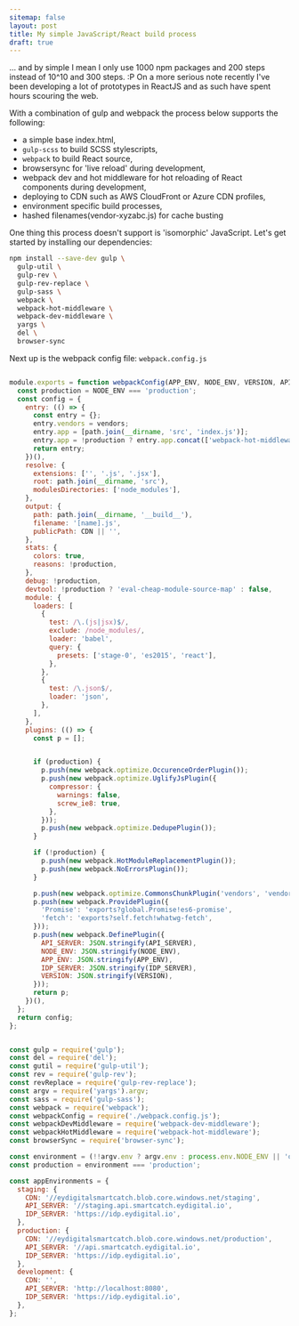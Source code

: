 ```yaml
---
sitemap: false
layout: post
title: My simple JavaScript/React build process
draft: true
---
```



... and by simple I mean I only use 1000 npm packages and 200 steps instead of 10^10 and 300 steps. :P On a more serious note recently I've been developing a lot of prototypes in ReactJS and as such have spent hours scouring the web.

With a combination of gulp and webpack the process below supports the following:

- a simple base index.html,
- `gulp-scss` to build SCSS stylescripts,
- `webpack` to build React source,
- browsersync for 'live reload' during development,
- webpack dev and hot middleware for hot reloading of React components during development,
- deploying to CDN such as AWS CloudFront or Azure CDN profiles,
- environment specific build processes,
- hashed filenames(vendor-xyzabc.js) for cache busting

One thing this process doesn't support is 'isomorphic' JavaScript. Let's get started by installing our dependencies:

```bash
npm install --save-dev gulp \
  gulp-util \
  gulp-rev \
  gulp-rev-replace \
  gulp-sass \
  webpack \
  webpack-hot-middleware \
  webpack-dev-middleware \
  yargs \
  del \
  browser-sync
```

Next up is the webpack config file: `webpack.config.js`


```javascript

module.exports = function webpackConfig(APP_ENV, NODE_ENV, VERSION, API_SERVER, IDP_SERVER, CDN, vendors) {
  const production = NODE_ENV === 'production';
  const config = {
    entry: (() => {
      const entry = {};
      entry.vendors = vendors;
      entry.app = [path.join(__dirname, 'src', 'index.js')];
      entry.app = !production ? entry.app.concat(['webpack-hot-middleware/client']) : entry.app;
      return entry;
    })(),
    resolve: {
      extensions: ['', '.js', '.jsx'],
      root: path.join(__dirname, 'src'),
      modulesDirectories: ['node_modules'],
    },
    output: {
      path: path.join(__dirname, '__build__'),
      filename: '[name].js',
      publicPath: CDN || '',
    },
    stats: {
      colors: true,
      reasons: !production,
    },
    debug: !production,
    devtool: !production ? 'eval-cheap-module-source-map' : false,
    module: {
      loaders: [
        {
          test: /\.(js|jsx)$/,
          exclude: /node_modules/,
          loader: 'babel',
          query: {
            presets: ['stage-0', 'es2015', 'react'],
          },
        },
        {
          test: /\.json$/,
          loader: 'json',
        },
      ],
    },
    plugins: (() => {
      const p = [];


      if (production) {
        p.push(new webpack.optimize.OccurenceOrderPlugin());
        p.push(new webpack.optimize.UglifyJsPlugin({
          compressor: {
            warnings: false,
            screw_ie8: true,
          },
        }));
        p.push(new webpack.optimize.DedupePlugin());
      }

      if (!production) {
        p.push(new webpack.HotModuleReplacementPlugin());
        p.push(new webpack.NoErrorsPlugin());
      }

      p.push(new webpack.optimize.CommonsChunkPlugin('vendors', 'vendors.js'));
      p.push(new webpack.ProvidePlugin({
        'Promise': 'exports?global.Promise!es6-promise',
        'fetch': 'exports?self.fetch!whatwg-fetch',
      }));
      p.push(new webpack.DefinePlugin({
        API_SERVER: JSON.stringify(API_SERVER),
        NODE_ENV: JSON.stringify(NODE_ENV),
        APP_ENV: JSON.stringify(APP_ENV),
        IDP_SERVER: JSON.stringify(IDP_SERVER),
        VERSION: JSON.stringify(VERSION),
      }));
      return p;
    })(),
  };
  return config;
};


```


```javascript

const gulp = require('gulp');
const del = require('del');
const gutil = require('gulp-util');
const rev = require('gulp-rev');
const revReplace = require('gulp-rev-replace');
const argv = require('yargs').argv;
const sass = require('gulp-sass');
const webpack = require('webpack');
const webpackConfig = require('./webpack.config.js');
const webpackDevMiddleware = require('webpack-dev-middleware');
const webpackHotMiddleware = require('webpack-hot-middleware');
const browserSync = require('browser-sync');

```


```javascript
const environment = (!!argv.env ? argv.env : process.env.NODE_ENV || 'development');
const production = environment === 'production';

const appEnvironments = {
  staging: {
    CDN: '//eydigitalsmartcatch.blob.core.windows.net/staging',
    API_SERVER: '//staging.api.smartcatch.eydigital.io',
    IDP_SERVER: 'https://idp.eydigital.io',
  },
  production: {
    CDN: '//eydigitalsmartcatch.blob.core.windows.net/production',
    API_SERVER: '//api.smartcatch.eydigital.io',
    IDP_SERVER: 'https://idp.eydigital.io',
  },
  development: {
    CDN: '',
    API_SERVER: 'http://localhost:8080',
    IDP_SERVER: 'https://idp.eydigital.io',
  },
};
```
